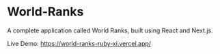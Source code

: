 # World-Ranks
A complete application called World Ranks, built using React and Next.js.


Live Demo:    https://world-ranks-ruby-xi.vercel.app/
